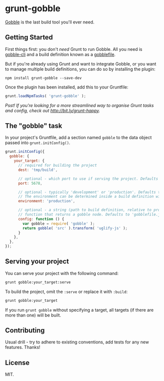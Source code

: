 # grunt-gobble

[Gobble](https://github.com/gobblejs/gobble) is the last build tool you'll ever need.

## Getting Started

First things first: you don't *need* Grunt to run Gobble. All you need is [gobble-cli](https://github.com/gobblejs/gobble-cli) and a build definition known as a [gobblefile](https://github.com/gobblejs/gobble/wiki/How-to-write-a-gobblefile).

But if you're already using Grunt and want to integrate Gobble, or you want to manage multiple build definitions, you can do so by installing the plugin:

```shell
npm install grunt-gobble --save-dev
```

Once the plugin has been installed, add this to your Gruntfile:

```js
grunt.loadNpmTasks( 'grunt-gobble' );
```

*Psst! If you're looking for a more streamlined way to organise Grunt tasks and config, check out http://bit.ly/grunt-happy.*


## The "gobble" task

In your project's Gruntfile, add a section named `gobble` to the data object passed into `grunt.initConfig()`.

```js
grunt.initConfig({
  gobble: {
    your_target: {
      // required for building the project
      dest: 'tmp/build',

      // optional - which port to use if serving the project. Defaults to 4567
      port: 5678,

      // optional - typically 'development' or 'production'. Defaults to 'development'.
      // The environment can be determined inside a build definition with `gobble.env()`
      environment: 'production',

      // optional - a string (path to build definition, relative to project root) or a
      // function that returns a gobble node. Defaults to 'gobblefile.js'
      config: function () {
        var gobble = require( 'gobble' );
        return gobble( 'src' ).transform( 'uglify-js' );
      }
    },
  },
});
```


## Serving your project

You can serve your project with the following command:

```bash
grunt gobble:your_target:serve
```

To build the project, omit the `:serve` or replace it with `:build`:

```bash
grunt gobble:your_target
```

If you run `grunt gobble` without specifying a target, all targets (if there are more than one) will be built.


## Contributing

Usual drill - try to adhere to existing conventions, add tests for any new features. Thanks!


## License

MIT.
